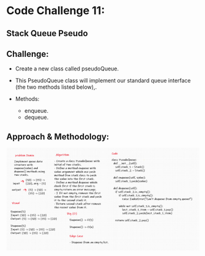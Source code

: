 # Code Challenge 11:

## Stack Queue Pseudo

## Challenge:
* Create a new class called pseudoQueue.

* This PseudoQueue class will implement our standard queue interface (the two methods listed below),.

* Methods:
    * enqueue.
    * dequeue.

## Approach & Methodology:
![stack-queue-pseudo](../../images/code-challange-11.png)
